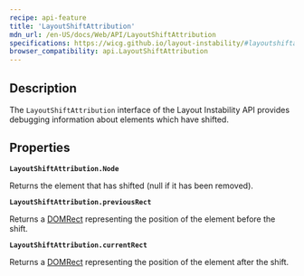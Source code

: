 ```yaml
---
recipe: api-feature
title: 'LayoutShiftAttribution'
mdn_url: /en-US/docs/Web/API/LayoutShiftAttribution
specifications: https://wicg.github.io/layout-instability/#layoutshiftattribution
browser_compatibility: api.LayoutShiftAttribution
---
```


## Description

The `LayoutShiftAttribution` interface of the Layout Instability API provides debugging information about elements which have shifted.

## Properties

**`LayoutShiftAttribution.Node`**

Returns the element that has shifted (null if it has been removed).

**`LayoutShiftAttribution.previousRect`**

Returns a [DOMRect](https://developer.mozilla.org/en-US/docs/Web/API/DOMRect) representing the position of the element before the shift.

**`LayoutShiftAttribution.currentRect`**

Returns a [DOMRect](https://developer.mozilla.org/en-US/docs/Web/API/DOMRect) representing the position of the element after the shift.
